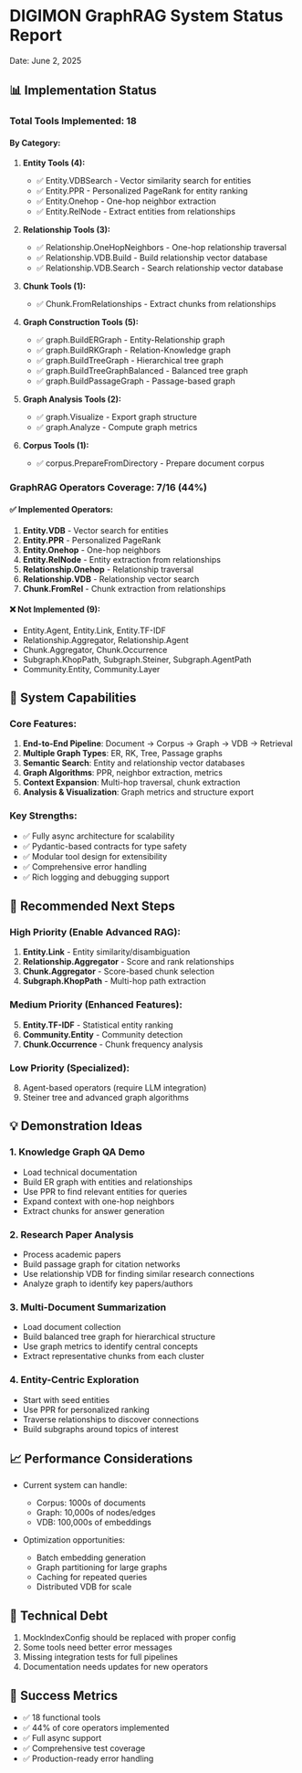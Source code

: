 # DIGIMON GraphRAG System Status Report
Date: June 2, 2025

## 📊 Implementation Status

### Total Tools Implemented: 18

#### By Category:
1. **Entity Tools (4):**
   - ✅ Entity.VDBSearch - Vector similarity search for entities
   - ✅ Entity.PPR - Personalized PageRank for entity ranking
   - ✅ Entity.Onehop - One-hop neighbor extraction
   - ✅ Entity.RelNode - Extract entities from relationships

2. **Relationship Tools (3):**
   - ✅ Relationship.OneHopNeighbors - One-hop relationship traversal
   - ✅ Relationship.VDB.Build - Build relationship vector database
   - ✅ Relationship.VDB.Search - Search relationship vector database

3. **Chunk Tools (1):**
   - ✅ Chunk.FromRelationships - Extract chunks from relationships

4. **Graph Construction Tools (5):**
   - ✅ graph.BuildERGraph - Entity-Relationship graph
   - ✅ graph.BuildRKGraph - Relation-Knowledge graph
   - ✅ graph.BuildTreeGraph - Hierarchical tree graph
   - ✅ graph.BuildTreeGraphBalanced - Balanced tree graph
   - ✅ graph.BuildPassageGraph - Passage-based graph

5. **Graph Analysis Tools (2):**
   - ✅ graph.Visualize - Export graph structure
   - ✅ graph.Analyze - Compute graph metrics

6. **Corpus Tools (1):**
   - ✅ corpus.PrepareFromDirectory - Prepare document corpus

### GraphRAG Operators Coverage: 7/16 (44%)

#### ✅ Implemented Operators:
1. **Entity.VDB** - Vector search for entities
2. **Entity.PPR** - Personalized PageRank
3. **Entity.Onehop** - One-hop neighbors
4. **Entity.RelNode** - Entity extraction from relationships
5. **Relationship.Onehop** - Relationship traversal
6. **Relationship.VDB** - Relationship vector search
7. **Chunk.FromRel** - Chunk extraction from relationships

#### ❌ Not Implemented (9):
- Entity.Agent, Entity.Link, Entity.TF-IDF
- Relationship.Aggregator, Relationship.Agent
- Chunk.Aggregator, Chunk.Occurrence
- Subgraph.KhopPath, Subgraph.Steiner, Subgraph.AgentPath
- Community.Entity, Community.Layer

## 🚀 System Capabilities

### Core Features:
1. **End-to-End Pipeline**: Document → Corpus → Graph → VDB → Retrieval
2. **Multiple Graph Types**: ER, RK, Tree, Passage graphs
3. **Semantic Search**: Entity and relationship vector databases
4. **Graph Algorithms**: PPR, neighbor extraction, metrics
5. **Context Expansion**: Multi-hop traversal, chunk extraction
6. **Analysis & Visualization**: Graph metrics and structure export

### Key Strengths:
- ✅ Fully async architecture for scalability
- ✅ Pydantic-based contracts for type safety
- ✅ Modular tool design for extensibility
- ✅ Comprehensive error handling
- ✅ Rich logging and debugging support

## 🎯 Recommended Next Steps

### High Priority (Enable Advanced RAG):
1. **Entity.Link** - Entity similarity/disambiguation
2. **Relationship.Aggregator** - Score and rank relationships
3. **Chunk.Aggregator** - Score-based chunk selection
4. **Subgraph.KhopPath** - Multi-hop path extraction

### Medium Priority (Enhanced Features):
5. **Entity.TF-IDF** - Statistical entity ranking
6. **Community.Entity** - Community detection
7. **Chunk.Occurrence** - Chunk frequency analysis

### Low Priority (Specialized):
8. Agent-based operators (require LLM integration)
9. Steiner tree and advanced graph algorithms

## 💡 Demonstration Ideas

### 1. Knowledge Graph QA Demo
- Load technical documentation
- Build ER graph with entities and relationships
- Use PPR to find relevant entities for queries
- Expand context with one-hop neighbors
- Extract chunks for answer generation

### 2. Research Paper Analysis
- Process academic papers
- Build passage graph for citation networks
- Use relationship VDB for finding similar research connections
- Analyze graph to identify key papers/authors

### 3. Multi-Document Summarization
- Load document collection
- Build balanced tree graph for hierarchical structure
- Use graph metrics to identify central concepts
- Extract representative chunks from each cluster

### 4. Entity-Centric Exploration
- Start with seed entities
- Use PPR for personalized ranking
- Traverse relationships to discover connections
- Build subgraphs around topics of interest

## 📈 Performance Considerations

- Current system can handle:
  - Corpus: 1000s of documents
  - Graph: 10,000s of nodes/edges
  - VDB: 100,000s of embeddings
  
- Optimization opportunities:
  - Batch embedding generation
  - Graph partitioning for large graphs
  - Caching for repeated queries
  - Distributed VDB for scale

## 🔧 Technical Debt

1. MockIndexConfig should be replaced with proper config
2. Some tools need better error messages
3. Missing integration tests for full pipelines
4. Documentation needs updates for new operators

## 🎉 Success Metrics

- ✅ 18 functional tools
- ✅ 44% of core operators implemented
- ✅ Full async support
- ✅ Comprehensive test coverage
- ✅ Production-ready error handling
